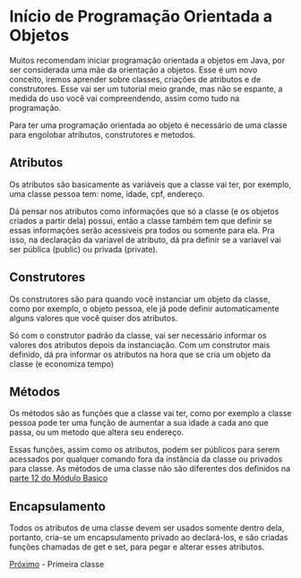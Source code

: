 <h1>Início de Programação Orientada a Objetos</h1>

Muitos recomendam iniciar programação orientada a objetos em Java, por ser considerada uma mãe da orientação a objetos. Esse é um novo conceito, iremos aprender sobre classes, criações de atributos e de construtores. Esse vai ser um tutorial meio grande, mas não se espante, a medida do uso você vai compreendendo, assim como tudo na programação.

Para ter uma programação orientada ao objeto é necessário de uma classe para engolobar atributos, construtores e metodos.

<h2>Atributos</h2>

Os atributos são basicamente as variáveis que a classe vai ter, por exemplo, uma classe pessoa tem: nome, idade, cpf, endereço.

Dá pensar nos atributos como informações que só a classe (e os objetos criados a partir dela) possui, então a classe também tem que definir se essas informações serão acessiveis pra todos ou somente para ela. Pra isso, na declaração da variavel de atributo, dá pra definir se a variavel vai ser pública (public) ou privada (private).

<h2>Construtores</h2>

Os construtores são para quando você instanciar um objeto da classe, como por exemplo, o objeto pessoa, ele já pode definir automaticamente alguns valores que você quiser dos atributos.

Só com o construtor padrão da classe, vai ser necessário informar os valores dos atributos depois da instanciação. Com um construtor mais definido, dá pra informar os atributos na hora que se cria um objeto da classe (e economiza tempo)

<h2>Métodos</h2>
Os métodos são as funções que a classe vai ter, como por exemplo a classe pessoa pode ter uma função de aumentar a sua idade a cada ano que passa, ou um metodo que altera seu endereço.

Essas funções, assim como os atributos, podem ser públicos para serem acessados por qualquer comando fora da instância da classe ou privados para classe. As métodos de uma classe não são diferentes dos definidos na [parte 12 do Módulo Basico](https://github.com/paulorievrs/java4noobs/blob/master/3%20-%20B%C3%A1sico/12-Funcoes-Metodos.md)

<h2>Encapsulamento</h2>
Todos os atributos de uma classe devem ser usados somente dentro dela, portanto, cria-se um encapsulamento privado ao declará-los, e são criadas funções chamadas de get e set, para pegar e alterar esses atributos.

[Próximo](./04-PrimeiraClasse.md) - Primeira classe